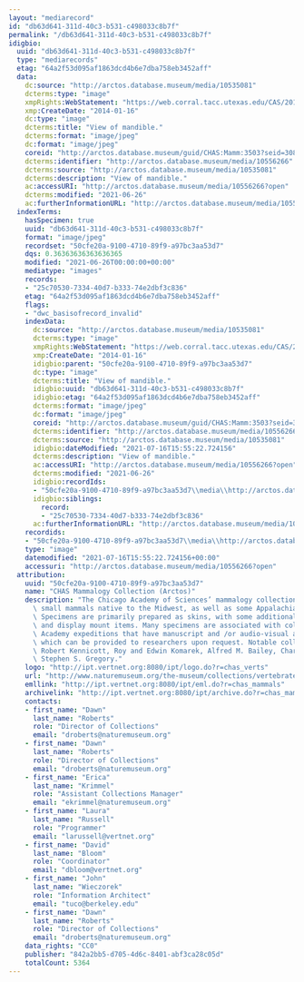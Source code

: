 ```yaml
---
layout: "mediarecord"
id: "db63d641-311d-40c3-b531-c498033c8b7f"
permalink: "/db63d641-311d-40c3-b531-c498033c8b7f"
idigbio:
  uuid: "db63d641-311d-40c3-b531-c498033c8b7f"
  type: "mediarecords"
  etag: "64a2f53d095af1863dcd4b6e7dba758eb3452aff"
  data:
    dc:source: "http://arctos.database.museum/media/10535081"
    dcterms:type: "image"
    xmpRights:WebStatement: "https://web.corral.tacc.utexas.edu/CAS/20161217-03/jpg/chas_mamm_3503.7.jpg"
    xmp:CreateDate: "2014-01-16"
    dc:type: "image"
    dcterms:title: "View of mandible."
    dcterms:format: "image/jpeg"
    dc:format: "image/jpeg"
    coreid: "http://arctos.database.museum/guid/CHAS:Mamm:3503?seid=3087591"
    dcterms:identifier: "http://arctos.database.museum/media/10556266"
    dcterms:source: "http://arctos.database.museum/media/10535081"
    dcterms:description: "View of mandible."
    ac:accessURI: "http://arctos.database.museum/media/10556266?open"
    dcterms:modified: "2021-06-26"
    ac:furtherInformationURL: "http://arctos.database.museum/media/10556266"
  indexTerms:
    hasSpecimen: true
    uuid: "db63d641-311d-40c3-b531-c498033c8b7f"
    format: "image/jpeg"
    recordset: "50cfe20a-9100-4710-89f9-a97bc3aa53d7"
    dqs: 0.36363636363636365
    modified: "2021-06-26T00:00:00+00:00"
    mediatype: "images"
    records:
    - "25c70530-7334-40d7-b333-74e2dbf3c836"
    etag: "64a2f53d095af1863dcd4b6e7dba758eb3452aff"
    flags:
    - "dwc_basisofrecord_invalid"
    indexData:
      dc:source: "http://arctos.database.museum/media/10535081"
      dcterms:type: "image"
      xmpRights:WebStatement: "https://web.corral.tacc.utexas.edu/CAS/20161217-03/jpg/chas_mamm_3503.7.jpg"
      xmp:CreateDate: "2014-01-16"
      idigbio:parent: "50cfe20a-9100-4710-89f9-a97bc3aa53d7"
      dc:type: "image"
      dcterms:title: "View of mandible."
      idigbio:uuid: "db63d641-311d-40c3-b531-c498033c8b7f"
      idigbio:etag: "64a2f53d095af1863dcd4b6e7dba758eb3452aff"
      dcterms:format: "image/jpeg"
      dc:format: "image/jpeg"
      coreid: "http://arctos.database.museum/guid/CHAS:Mamm:3503?seid=3087591"
      dcterms:identifier: "http://arctos.database.museum/media/10556266"
      dcterms:source: "http://arctos.database.museum/media/10535081"
      idigbio:dateModified: "2021-07-16T15:55:22.724156"
      dcterms:description: "View of mandible."
      ac:accessURI: "http://arctos.database.museum/media/10556266?open"
      dcterms:modified: "2021-06-26"
      idigbio:recordIds:
      - "50cfe20a-9100-4710-89f9-a97bc3aa53d7\\media\\http://arctos.database.museum/media/10556266"
      idigbio:siblings:
        record:
        - "25c70530-7334-40d7-b333-74e2dbf3c836"
      ac:furtherInformationURL: "http://arctos.database.museum/media/10556266"
    recordids:
    - "50cfe20a-9100-4710-89f9-a97bc3aa53d7\\media\\http://arctos.database.museum/media/10556266"
    type: "image"
    datemodified: "2021-07-16T15:55:22.724156+00:00"
    accessuri: "http://arctos.database.museum/media/10556266?open"
  attribution:
    uuid: "50cfe20a-9100-4710-89f9-a97bc3aa53d7"
    name: "CHAS Mammalogy Collection (Arctos)"
    description: "The Chicago Academy of Sciences’ mammalogy collection contains mostly\
      \ small mammals native to the Midwest, as well as some Appalachian species.\
      \ Specimens are primarily prepared as skins, with some additional osteological\
      \ and display mount items. Many specimens are associated with collectors or\
      \ Academy expeditions that have manuscript and /or audio-visual archival material,\
      \ which can be provided to researchers upon request. Notable collectors include\
      \ Robert Kennicott, Roy and Edwin Komarek, Alfred M. Bailey, Charles D. Brower,\
      \ Stephen S. Gregory."
    logo: "http://ipt.vertnet.org:8080/ipt/logo.do?r=chas_verts"
    url: "http://www.naturemuseum.org/the-museum/collections/vertebrates"
    emllink: "http://ipt.vertnet.org:8080/ipt/eml.do?r=chas_mammals"
    archivelink: "http://ipt.vertnet.org:8080/ipt/archive.do?r=chas_mammals"
    contacts:
    - first_name: "Dawn"
      last_name: "Roberts"
      role: "Director of Collections"
      email: "droberts@naturemuseum.org"
    - first_name: "Dawn"
      last_name: "Roberts"
      role: "Director of Collections"
      email: "droberts@naturemuseum.org"
    - first_name: "Erica"
      last_name: "Krimmel"
      role: "Assistant Collections Manager"
      email: "ekrimmel@naturemuseum.org"
    - first_name: "Laura"
      last_name: "Russell"
      role: "Programmer"
      email: "larussell@vertnet.org"
    - first_name: "David"
      last_name: "Bloom"
      role: "Coordinator"
      email: "dbloom@vertnet.org"
    - first_name: "John"
      last_name: "Wieczorek"
      role: "Information Architect"
      email: "tuco@berkeley.edu"
    - first_name: "Dawn"
      last_name: "Roberts"
      role: "Director of Collections"
      email: "droberts@naturemuseum.org"
    data_rights: "CC0"
    publisher: "842a2bb5-d705-4d6c-8401-abf3ca28c05d"
    totalCount: 5364
---
```


